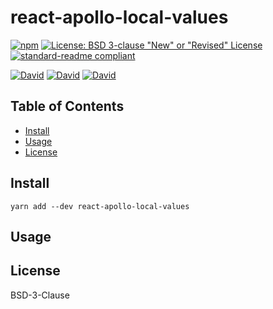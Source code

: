 # react-apollo-local-values

[![npm](https://img.shields.io/npm/v/react-apollo-local-values.svg?style=flat-square)](https://www.npmjs.com/package/react-apollo-local-values)
[![License: BSD 3-clause "New" or "Revised" License](https://img.shields.io/badge/License-MPL%202.0-brightgreen.svg?style=flat-square)](https://opensource.org/licenses/BSD-3-Clause)
[![standard-readme compliant](https://img.shields.io/badge/standard--readme-OK-green.svg?style=flat-square)](https://github.com/RichardLitt/standard-readme)

[![David](https://img.shields.io/david/ramitos/react-apollo-local-values.svg?style=flat-square)](https://david-dm.org/ramitos/react-apollo-local-values)
[![David](https://img.shields.io/david/dev/ramitos/react-apollo-local-values.svg?style=flat-square)](https://david-dm.org/ramitos/react-apollo-local-values?type=dev)
[![David](https://img.shields.io/david/peer/ramitos/react-apollo-local-values.svg?style=flat-square)](https://david-dm.org/ramitos/react-apollo-local-values?type=peer)

## Table of Contents

* [Install](#install)
* [Usage](#usage)
* [License](#license)

## Install

```
yarn add --dev react-apollo-local-values
```

## Usage

## License

BSD-3-Clause
